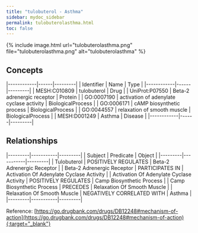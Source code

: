 ```yaml
---
title: "tulobuterol - Asthma"
sidebar: mydoc_sidebar
permalink: tulobuterolasthma.html
toc: false 
---
```


{% include image.html url="tulobuterolasthma.png" file="tulobuterolasthma.png" alt="tulobuterolasthma" %}

## Concepts

|------------|------|---------|
| Identifier | Name | Type    |
|------------|------|---------|
| MESH:C010809 | tulobuterol | Drug |
| UniProt:P07550 | Beta-2 adrenergic receptor | Protein |
| GO:0007190 | activation of adenylate cyclase activity | BiologicalProcess |
| GO:0006171 | cAMP biosynthetic process | BiologicalProcess |
| GO:0044557 | relaxation of smooth muscle | BiologicalProcess |
| MESH:D001249 | Asthma | Disease |
|------------|------|---------|

## Relationships

|---------|-----------|---------|
| Subject | Predicate | Object  |
|---------|-----------|---------|
| Tulobuterol | POSITIVELY REGULATES | Beta-2 Adrenergic Receptor |
| Beta-2 Adrenergic Receptor | PARTICIPATES IN | Activation Of Adenylate Cyclase Activity |
| Activation Of Adenylate Cyclase Activity | POSITIVELY REGULATES | Camp Biosynthetic Process |
| Camp Biosynthetic Process | PRECEDES | Relaxation Of Smooth Muscle |
| Relaxation Of Smooth Muscle | NEGATIVELY CORRELATED WITH | Asthma |
|---------|-----------|---------|

Reference: [https://go.drugbank.com/drugs/DB12248#mechanism-of-action](https://go.drugbank.com/drugs/DB12248#mechanism-of-action){:target="_blank"}